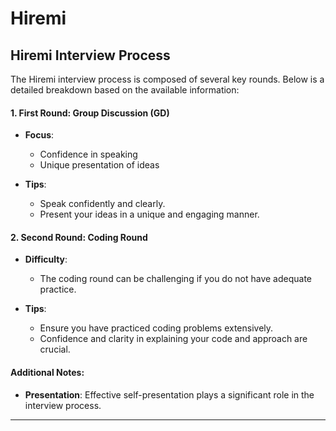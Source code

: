 # Hiremi

## Hiremi Interview Process

The Hiremi interview process is composed of several key rounds. Below is a detailed breakdown based on the available information:



#### 1. First Round: Group Discussion (GD)

- **Focus**:
  - Confidence in speaking
  - Unique presentation of ideas

- **Tips**:
  - Speak confidently and clearly.
  - Present your ideas in a unique and engaging manner.

#### 2. Second Round: Coding Round

- **Difficulty**: 
  - The coding round can be challenging if you do not have adequate practice.

- **Tips**:
  - Ensure you have practiced coding problems extensively.
  - Confidence and clarity in explaining your code and approach are crucial.


#### Additional Notes:

- **Presentation**: Effective self-presentation plays a significant role in the interview process.

---

